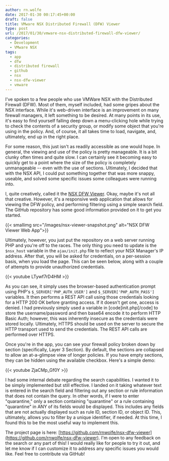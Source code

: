```yaml
---
author: rn.wolfe
date: 2017-01-30 00:17:45+00:00
draft: false
title: VMware NSX Distributed Firewall (DFW) Viewer
type: post
url: /2017/01/30/vmware-nsx-distributed-firewall-dfw-viewer/
categories:
  - Development
  - VMware NSX
tags:
  - app
  - dfw
  - distributed firewall
  - github
  - nsx
  - nsx-dfw-viewer
  - vmware
---
```


I've spoken to a few people who use VMWare NSX with the Distributed Firewall (DFW). Most of them, myself included, had some gripes about the NSX interface. While it's web-driven interface is an improvement on many firewall managers, it left something to be desired. At many points in its use, it's easy to find yourself falling deep down a menu-clicking hole while trying to check the contents of a security group, or modify some object that you're using in the policy. And, of course, it all takes time to load, navigate, and, ultimately, end up in the right place.

For some reason, this just isn't as readily accessible as one would hope. In general, the viewing and use of the policy is pretty manageable. It is a bit clunky often times and quite slow. I can certainly see it becoming easy to quickly get to a point where the size of the policy is completely unmanageable -- even with the use of sections. Ultimately, I decided that with the NSX API, I could put something together that was more snappy, useable, and solved some specific issues some colleagues were running into.

I, quite creatively, called it the [NSX DFW Viewer](https://github.com/rnwolfe/nsx-dfw-viewer). Okay, maybe it's not all that creative. However, it's a responsive web application that allows for viewing the DFW policy, and performing filtering using a simple search field. The GitHub repository has some good information provided on it to get you started.

{{< smallimg src="/images/nsx-viewer-snapshot.png" alt="NSX DFW Viewer Web App">}}

Ultimately, however, you just put the repository on a web server running PHP and you're off to the races. The only thing you need to update is the `$nsx_host` variable in the `ajax/init.php` file to reflect your NSX Manager's IP address. After that, you will be asked for credentials, on a per-session basis, when you load the page. This can be seen below, along with a couple of attempts to provide unauthorized credentials.

{{< youtube LTywf7rD4HM >}}

As you can see, it simply uses the browser-based authentication prompt using PHP's `$_SERVER['PHP_AUTH_USER']` and `$_SERVER['PHP_AUTH_PASS']` variables. It then performs a REST API call using those credentials looking for a HTTP 200 OK before granting access. If it doesn't get one, access is denied. I had previously simply used a variable in [code]init.php[/code] to store the username/password and then base64 encode it to perform HTTP Basic Auth; however, this was inherently insecure as the credentials were stored locally. Ultimately, HTTPS should be used on the server to secure the HTTP transport used to send the credentials. The REST API calls are performed over HTTPS.

Once you're in the app, you can see your firewall policy broken down by section (specifically, Layer 3 Section). By default, the sections are collapsed to allow an at-a-glimpse view of longer policies. If you have empty sections, they can be hidden using the available checkbox. Here's a simple demo:

{{< youtube ZjaCMp_Gf0Y >}}

I had some internal debate regarding the search capabilities. I wanted it to be simply implemented but still effective. I landed on it taking whatever text is entered in the search field and filtering out any section or rule information that does not contain the query. In other words, if I were to enter "quarantine," only a section containing "quarantine" or a rule containing "quarantine" in ANY of its fields would be displayed. This includes any fields that are not actually displayed such as rule ID, section ID, or object ID. This, ultimately, allows you to filter by a unique identifier, if needed. At this time, I found this to be the most useful way to implement this.

The project page is here: [https://github.com/rnwolfe/nsx-dfw-viewer](https://github.com/rnwolfe/nsx-dfw-viewer). I'm open to any feedback on the search or any part of this! I would really like for people to try it out, and let me know if I can customize it to address any specific issues you would like. Feel free to contribute via GitHub!

